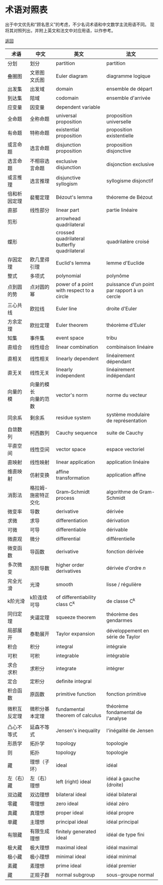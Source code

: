 # 术语对照表

出于中文优先和“顾名思义”的考虑，不少名词术语和中文数学主流用语不同。
现将其对照列出，并附上英文和法文中对应用语，以作参考。

[返回](../README.md)

术语 | 中文 | 英文 | 法文
---------|----------|---------|----------
分划 | 划分 | partition | partition
叠圈图 | 文恩图 </br> 文氏图 | Euler diagram | diagramme logique
出发集 | 出发域 | domain | ensemble de départ
到达集 | 陪域 | codomain | ensemble d'arrivée
应变量 | 因变量 | dependent variable | 
全命题 | 全称命题 | universal proposition | proposition universelle
有命题 | 特称命题 | existential proposition | proposition existentielle
或言命题 | 选言命题 | disjunction proposition | proposition disjonctive
选言命题 | 不相容选言命题 | exclusive disjunction | disjonction exclusive
或言推理 | 选言推理 | disjunctive syllogism | syllogisme disjonctif
倍和析因定理 | 裴蜀定理 | Bézout's lemma | théoreme de Bézout
直部 | 线性部分 | linear part | partie linéaire
剪形 | | arrowhead quadrilateral | 
蝶形 | | crossed quadrilateral </br> butterfly quadrilateral | quadrilatère croisé
存因定理 | 欧几里得引理 | Euclid's lemma | lemme d'Euclide
整式 | 多项式 | polynomial | polynôme
点到圆的势 | 点对圆的幂 | power of a point with respect to a circle | puissance d'un point par rapport à un cercle
三心共线 | 欧拉线 | Euler line | droite d'Euler
方余定理 | 欧拉定理 | Euler theorem | théorème d'Euler
知集 | 事件集 | event space | tribu
直组合 | 线性组合 | linear combination | combinaison linéaire
直相关 | 线性相关 | linearly dependent | linéairement dépendant
直无关 | 线性无关 | linearly independent | linéairement indépendant
向量的模 | 向量的模长 </br> 向量的范数 | vector's norm | norme du vecteur
同余系 | 剩余系 | residue system | système modulaire de représentation
自敛数列 | 柯西数列 | Cauchy sequence | suite de Cauchy
平直空间 | 线性空间 | vector space | espace vectoriel
直映射 | 线性映射 | linear application | application linéaire
维直映射 | 仿射变换 | affine transformation | application affine
消影法 | 格拉姆-施密特正交化 | Gram–Schmidt process | algorithme de Gram-Schmidt
微变率 | 导数 | derivative | dérivée
求微 | 求导 | differentiation | dérivation
可微 | 可导 | differentiable | dérivable
微直观 | 微分 | differential | différentielle
微变函数 | 导函数 | derivative | fonction dérivée
多次微变 | 高阶导数 | higher order derivatives |  dérivée d'ordre <i>n</i>
完全光滑| 光滑 | smooth | lisse / régulière
k阶光滑 | k阶连续可导 | of differentiability class C<sup>k</sup> | de classe C<sup>k</sup>
同归定理 | 夹逼定理 | squeeze theorem | théorème des gendarmes
局部展开 | 泰勒展开 | Taylor expansion | développement en série de Taylor
积合 | 积分 | integral | intégrale
可积 | 可积 | integrable | intégrable
求合</br>求积 | 求积分 | integrate | intégrer
定合 | 定积分 | definite integral | 
积合函数 | 原函数 | primitive function | fonction primitive
微积互反定理 | 微积分基本定理 | fundamental theorem of calculus | théorème fondamental de l'analyse
凸心不等式 | 延森不等式 | Jensen's inequality | l'inégalité de Jensen
形质学 | 拓扑学 | topology | topologie
则 | 拓扑 | topology | topologie
藏 | 理想（子环） | ideal | idéal
左（右）藏 | 左（右）理想 | left (right) ideal | idéal à gauche (droite)
双边藏 | 双边理想 | bilateral ideal | idéal bilateral
零藏 | 零理想 | zero ideal | idéal zéro
真藏 | 真理想 | proper ideal | idéal propre
单藏 | 主理想 | principal ideal | idéal principal
有限藏 | 有限生成理想 | finitely generated ideal | idéal de type fini
极大藏 | 极大理想 | maximal ideal | idéal maximal
极小藏 | 极小理想 | minimal ideal | idéal minimal
素藏 | 素理想 | prime ideal | idéal premier
藏 | 正规子群 | normal subgroup | sous-groupe normal

